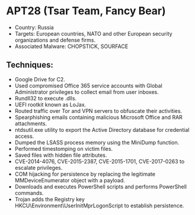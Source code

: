 # APT28 (Tsar Team, Fancy Bear)

- Country: Russia
- Targets:  European countries, NATO and other European security organizations and defense firms.
- Associated Malware: CHOPSTICK, SOURFACE

## Techniques:
- Google Drive for C2.
- Used compromised Office 365 service accounts with Global Administrator privileges to collect email from user inboxes.
- Rundll32 to execute .dlls.
- UEFI rootkit known as LoJax.
- Routed traffic over Tor and VPN servers to obfuscate their activities.
- Spearphishing emails containing malicious Microsoft Office and RAR attachments.
- ntdsutil.exe utility to export the Active Directory database for credential access.
- Dumped the LSASS process memory using the MiniDump function.
- Performed timestomping on victim files.
- Saved files with hidden file attributes.
- CVE-2014-4076, CVE-2015-2387, CVE-2015-1701, CVE-2017-0263 to escalate privileges.
- COM hijacking for persistence by replacing the legitimate MMDeviceEnumerator object with a payload.
- Downloads and executes PowerShell scripts and performs PowerShell commands.
- Trojan adds the Registry key HKCU\Environment\UserInitMprLogonScript to establish persistence.
